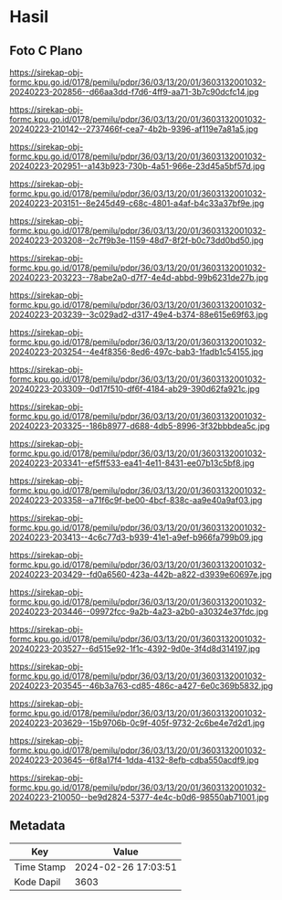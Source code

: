 # Hasil

## Foto C Plano

https://sirekap-obj-formc.kpu.go.id/0178/pemilu/pdpr/36/03/13/20/01/3603132001032-20240223-202856--d66aa3dd-f7d6-4ff9-aa71-3b7c90dcfc14.jpg

https://sirekap-obj-formc.kpu.go.id/0178/pemilu/pdpr/36/03/13/20/01/3603132001032-20240223-210142--2737466f-cea7-4b2b-9396-af119e7a81a5.jpg

https://sirekap-obj-formc.kpu.go.id/0178/pemilu/pdpr/36/03/13/20/01/3603132001032-20240223-202951--a143b923-730b-4a51-966e-23d45a5bf57d.jpg

https://sirekap-obj-formc.kpu.go.id/0178/pemilu/pdpr/36/03/13/20/01/3603132001032-20240223-203151--8e245d49-c68c-4801-a4af-b4c33a37bf9e.jpg

https://sirekap-obj-formc.kpu.go.id/0178/pemilu/pdpr/36/03/13/20/01/3603132001032-20240223-203208--2c7f9b3e-1159-48d7-8f2f-b0c73dd0bd50.jpg

https://sirekap-obj-formc.kpu.go.id/0178/pemilu/pdpr/36/03/13/20/01/3603132001032-20240223-203223--78abe2a0-d7f7-4e4d-abbd-99b6231de27b.jpg

https://sirekap-obj-formc.kpu.go.id/0178/pemilu/pdpr/36/03/13/20/01/3603132001032-20240223-203239--3c029ad2-d317-49e4-b374-88e615e69f63.jpg

https://sirekap-obj-formc.kpu.go.id/0178/pemilu/pdpr/36/03/13/20/01/3603132001032-20240223-203254--4e4f8356-8ed6-497c-bab3-1fadb1c54155.jpg

https://sirekap-obj-formc.kpu.go.id/0178/pemilu/pdpr/36/03/13/20/01/3603132001032-20240223-203309--0d17f510-df6f-4184-ab29-390d62fa921c.jpg

https://sirekap-obj-formc.kpu.go.id/0178/pemilu/pdpr/36/03/13/20/01/3603132001032-20240223-203325--186b8977-d688-4db5-8996-3f32bbbdea5c.jpg

https://sirekap-obj-formc.kpu.go.id/0178/pemilu/pdpr/36/03/13/20/01/3603132001032-20240223-203341--ef5ff533-ea41-4e11-8431-ee07b13c5bf8.jpg

https://sirekap-obj-formc.kpu.go.id/0178/pemilu/pdpr/36/03/13/20/01/3603132001032-20240223-203358--a71f6c9f-be00-4bcf-838c-aa9e40a9af03.jpg

https://sirekap-obj-formc.kpu.go.id/0178/pemilu/pdpr/36/03/13/20/01/3603132001032-20240223-203413--4c6c77d3-b939-41e1-a9ef-b966fa799b09.jpg

https://sirekap-obj-formc.kpu.go.id/0178/pemilu/pdpr/36/03/13/20/01/3603132001032-20240223-203429--fd0a6560-423a-442b-a822-d3939e60697e.jpg

https://sirekap-obj-formc.kpu.go.id/0178/pemilu/pdpr/36/03/13/20/01/3603132001032-20240223-203446--09972fcc-9a2b-4a23-a2b0-a30324e37fdc.jpg

https://sirekap-obj-formc.kpu.go.id/0178/pemilu/pdpr/36/03/13/20/01/3603132001032-20240223-203527--6d515e92-1f1c-4392-9d0e-3f4d8d314197.jpg

https://sirekap-obj-formc.kpu.go.id/0178/pemilu/pdpr/36/03/13/20/01/3603132001032-20240223-203545--46b3a763-cd85-486c-a427-6e0c369b5832.jpg

https://sirekap-obj-formc.kpu.go.id/0178/pemilu/pdpr/36/03/13/20/01/3603132001032-20240223-203629--15b9706b-0c9f-405f-9732-2c6be4e7d2d1.jpg

https://sirekap-obj-formc.kpu.go.id/0178/pemilu/pdpr/36/03/13/20/01/3603132001032-20240223-203645--6f8a17f4-1dda-4132-8efb-cdba550acdf9.jpg

https://sirekap-obj-formc.kpu.go.id/0178/pemilu/pdpr/36/03/13/20/01/3603132001032-20240223-210050--be9d2824-5377-4e4c-b0d6-98550ab71001.jpg


## Metadata

| Key        | Value               |
| ---------- | ------------------- |
| Time Stamp | 2024-02-26 17:03:51 |
| Kode Dapil | 3603                |



